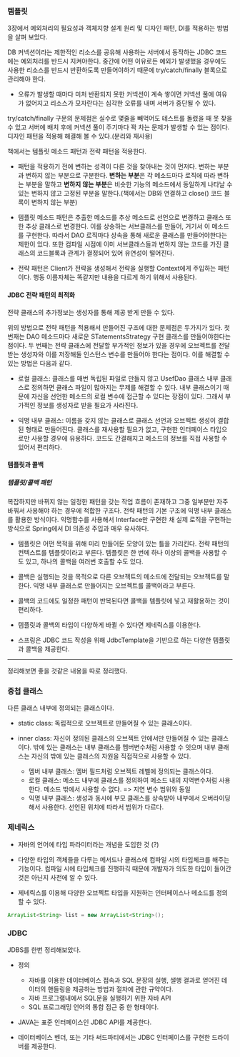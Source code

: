 ### 템플릿

3장에서 예외처리의 필요성과 객체지향 설계 원리 및 디자인 패턴, DI를 적용하는 방법을 살펴 보았다.

DB 커넥션이라는 제한적인 리소스를 공유해 사용하는 서버에서 동작하는 JDBC 코드에는 예외처리를 반드시 지켜야한다. 중간에 어떤 이유로든 예외가 발생했을 경우에도 사용한 리소스를 반드시 반환하도록 만들어야하기 때문에 try/catch/finally 블록으로 관리해야 한다.

* 오류가 발생할 때마다 미처 반환되지 못한 커넥션이 계속 쌓이면 커넥션 풀에 여유가 없어지고 리소스가 모자란다는 심각한 오류를 내며 서버가 중단될 수 있다.


try/catch/finally 구문의 문제점은 실수로 몇줄을 빼먹어도 테스트를 돌렸을 때 못 찾을 수 있고 서버에 배치 후에 커넥션 풀이 주기마다 꽉 차는 문제가 발생할 수 있는 점이다. 디자인 패턴을 적용해 해결해 볼 수 있다.(분리와 재사용)

책에서는 템플릿 메소드 패턴과 전략 패턴을 적용한다.

* 패턴을 적용하기 전에 변하는 성격이 다른 것을 찾아내는 것이 먼저다. 변하는 부분과 변하지 않는 부분으로 구분한다. **변하는 부분**은 각 메소드마다 로직에 따라 변하는 부분을 말하고 **변하지 않는 부분**은 비슷한 기능의 메소드에서 동일하게 나타날 수 있는 변하지 않고 고정된 부분을 말한다.(책에서는 DB와 연결하고 close() 코드 블록이 변하지 않는 부분)

* 템플릿 메소드 패턴은 추출한 메소드를 추상 메소드로 선언으로 변경하고 클래스 또한 추상 클래스로 변경한다. 이를 상송하는 서브클래스를 만들어, 거기서 이 메소드를 구현한다. 따라서 DAO 로직마다 상속을 통해 새로운 클래스를 만들어야한다는 제한이 있다. 또한 컴파일 시점에 이미 서브클래스들과 변하지 않는 코드를 가진 클래스의 코드블록과 관계가 결정되어 있어 유연성이 떨어진다.

* 전략 패턴은 Client가 전략을 생성해서 전략을 실행할 Context에게 주입하는 패턴이다. 행동 이름자체는 똑같지만 내용을 다르게 하기 위해서 사용된다.


#### JDBC 전략 패턴의 최적화

전략 클래스의 추가정보는 생성자를 통해 제공 받게 만들 수 있다.

 위의 방법으로 전략 패턴을 적용해서 만들어진 구조에 대한 문제점은 두가지가 있다. 첫 번재는 DAO 메소드마다 새로운 STatementsStrategy 구현 클래스를 만들어야한다는 점이다. 두 번째는 전략 클래스에 전달할 부가적인 정보가 있을 경우에 오브젝트를 전달받는 생성자와 이를 저장해둘 인스턴스 변수를 만들어야 한다는 점이다. 이를 해결할 수 있는 방법은 다음과 같다.

* 로컬 클래스: 클래스를 매번 독립된 파일로 만들지 않고 UsefDao 클래스 내부 클래스로 정의하면 클래스 파일이 많아지는 무제를 해결할 수 있다. 내부 클래스이기 때문에 자신을 선언한 메소드의 로컬 변수에 접근할 수 있다는 장점이 있다. 그래서 부가적인 정보를 생성자로 받을 필요가 사라진다.

* 익명 내부 클래스: 이름을 갖지 않는 클래스로 클래스 선언과 오브젝트 생성이 결합된 형태로 만들어진다. 클래스를 재사용할 필요가 없고, 구현한 인터페이스 타입으로만 사용할 경우에 유용하다. 코드도 간결해지고 메소드의 정보를 직접 사용할 수 있어서 편리하다.


#### 템플릿과 콜백

##### 템플릿/콜백 패턴

 복잡하지만 바뀌지 않는 일정한 패턴을 갖는 작업 흐름이 존재하고 그중 일부분만 자주 바꿔서 사용해야 하는 경우에 적합한 구조다. 전략 패턴의 기본 구조에 익명 내부 클래스를 활용한 방식이다. 익명함수를 사용해서 Interface만 구현한 채 실제 로직을 구현하는 방식으로 Spring에서 DI 의존성 주입과 매우 유사하다.

* 템플릿은 어떤 목적을 위해 미리 만들어둔 모양이 있는 틀을 가리킨다. 전략 패턴의 컨텍스트를 템플릿이라고 부른다. 템플릿은 한 번에 하나 이상의 콜백을 사용할 수도 있고, 하나의 콜백을 여러번 호출할 수도 있다.

* 콜백은 실행되는 것을 목적으로 다른 오브젝트의 메소드에 전달되는 오브젝트를 말한다. 익명 내부 클래스로 만들어지는 오브젝트를 콜백이라고 부른다.

* 콜백의 코드에도 일정한 패턴이 반복된다면 콜백을 템플릿에 넣고 재활용하는 것이 편리하다.

* 템플릿과 콜백의 타입이 다양하게 바뀔 수 있다면 제네릭스를 이용한다.

* 스프링은 JDBC 코드 작성을 위해 JdbcTemplate을 기반으로 하는 다양한 템플릿과 콜백을 제공한다.


***

정리해보면 좋을 것같은 내용을 따로 정리했다.


### 중첩 클래스

다른 클래스 내부에 정의되는 클래스이다.

* static class: 독립적으로 오브젝트로 만들어질 수 있는 클래스이다.

* inner class: 자신이 정의된 클래스의 오브젝트 안에서만 만들어질 수 있는 클래스이다. 밖에 있는 클래스는 내부 클래스를 멤버변수처럼 사용할 수 잇으며 내부 클래스는 자신의 밖에 있는 클래스의 자원을 직접적으로 사용할 수 있다.

	* 멤버 내부 클래스: 멤버 필드처럼 오브젝트 레벨에 정의되는 클래스이다.
	* 로컬 클래스: 메소드 내부에 클래스를 정의하여 메소드 내의 지역변수처럼 사용한다. 메소드 밖에서 사용할 수 없다. => 지연 변수 범위와 동일
	* 익명 내부 클래스: 생성과 동시에 부모 클래스를 상속받아 내부에서 오버라이딩해서 사용한다. 선언된 위치에 따라서 범위가 다르다.


### 제네릭스

* 자바의 언어에 타입 파라미터라는 개념을 도입한 것 (?)

* 다양한 타입의 객체들을 다루는 메서드나 클래스에 컴파일 시의 타입체크를 해주는 기능이다. 컴파일 시에 타입체크를 진행하긱 때문에 개발자가 의도한 타입이 들어간 것은 아닌지 사전에 알 수 있다.

* 제네릭스를 이용해 다양한 오브젝트 타입을 지원하는 인터페이스나 메소드를 정의할 수 있다.

``` java
ArrayList<String> list = new ArrayList<String>();
```


### JDBC

JDBS를 한번 정리해보았다.

* 정의

	* 자바를 이용한 데이터베이스 접속과 SQL 문장의 실행, 샐행 결과로 얻어진 데이터의 핸들링을 제공하는 방법과 절차에 관한 규약이다. 
	* 자바 프로그램내에서 SQL문을 실행하기 위한 자바 API
	* SQL 프로그래밍 언어의 통합 접근 중 한 형태이다. 

* JAVA는 표준 인터페이스인 JDBC API를 제공한다.

* 데이터베이스 벤더, 또는 기타 써드파티에서는 JDBC 인터페이스를 구현한 드라이버를 제공한다.
